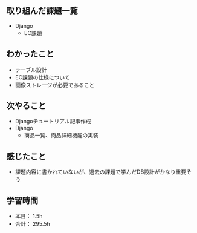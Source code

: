## 取り組んだ課題一覧

- Django
  - EC課題

## わかったこと

- テーブル設計
- EC課題の仕様について
- 画像ストレージが必要であること

## 次やること
- Djangoチュートリアル記事作成
- Django
  - 商品一覧、商品詳細機能の実装

## 感じたこと
- 課題内容に書かれていないが、過去の課題で学んだDB設計がかなり重要そう


## 学習時間

- 本日： 1.5h
- 合計： 295.5h
